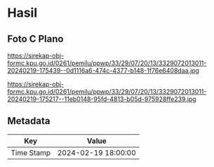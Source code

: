 # Hasil

## Foto C Plano

https://sirekap-obj-formc.kpu.go.id/0261/pemilu/ppwp/33/29/07/20/13/3329072013011-20240219-175439--0d1116a6-474c-4377-b148-1f76e6408daa.jpg

https://sirekap-obj-formc.kpu.go.id/0261/pemilu/ppwp/33/29/07/20/13/3329072013011-20240219-175217--11eb0148-95fd-4813-b05d-975928ffe239.jpg


## Metadata

| Key        | Value               |
| ---------- | ------------------- |
| Time Stamp | 2024-02-19 18:00:00 |



